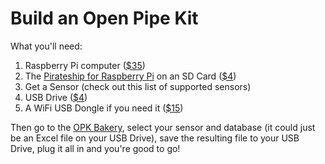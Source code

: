 # Build an Open Pipe Kit

What you'll need:
1) Raspberry Pi computer ([$35](https://www.google.com/shopping/product/2465486607076597683?q=raspberry+pi&espv=2&biw=1280&bih=658&bav=on.2,or.r_cp.&bvm=bv.96952980,d.cWw&ion=1&tch=1&ech=1&psi=GDWTVaizJszv-QGioL-YCA.1435710746632.5&prds=paur:ClkAsKraX8aO4mmAYUFWelqZpG7qXmWwr5r6CDyhxNU3lzugoMU9kTnvgpKE8VricwvLkzvNvSzlD6avQuLVx6kIXnV7IJ86tna2UUI8l2AvwtmdamH0Xge52BIZAFPVH72t-ivhSl3CnudeRZVJ8lCUKvCRMQ&sa=X&ei=HTWTVbGODob7-AG214CQCw&ved=0CM8FEPMCMAA))
2) The [Pirateship for Raspberry Pi](http://pirate.sh) on an SD Card ([$4](http://bit.ly/1NvHF4H)) 
3) Get a Sensor (check out this list of supported sensors)
4) USB Drive ([$4](http://www.microcenter.com/product/267424/4GB_USB_20_Flash_Drive))
5) A WiFi USB Dongle if you need it ([$15](http://www.microcenter.com/product/361805/150Mbps_Wireless_N_USB_Adapter))

Then go to the [OPK Bakery](http://openpipekit.github.io/opk-bakery), select your sensor and database (it could just be an Excel file on your USB Drive), save the resulting file to your USB Drive, plug it all in and you're good to go! 
